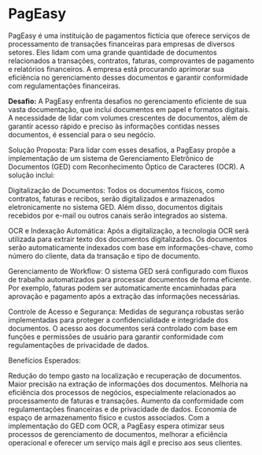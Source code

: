 # PagEasy

PagEasy é uma instituição de pagamentos fictícia que oferece serviços de processamento de transações financeiras para empresas de diversos setores. Eles lidam com uma grande quantidade de documentos relacionados a transações, contratos, faturas, comprovantes de pagamento e relatórios financeiros. A empresa está procurando aprimorar sua eficiência no gerenciamento desses documentos e garantir conformidade com regulamentações financeiras.

**Desafio:**
A PagEasy enfrenta desafios no gerenciamento eficiente de sua vasta documentação, que inclui documentos em papel e formatos digitais. A necessidade de lidar com volumes crescentes de documentos, além de garantir acesso rápido e preciso às informações contidas nesses documentos, é essencial para o seu negócio.

Solução Proposta:
Para lidar com esses desafios, a PagEasy propõe a implementação de um sistema de Gerenciamento Eletrônico de Documentos (GED) com Reconhecimento Óptico de Caracteres (OCR). A solução inclui:

Digitalização de Documentos: Todos os documentos físicos, como contratos, faturas e recibos, serão digitalizados e armazenados eletronicamente no sistema GED. Além disso, documentos digitais recebidos por e-mail ou outros canais serão integrados ao sistema.

OCR e Indexação Automática: Após a digitalização, a tecnologia OCR será utilizada para extrair texto dos documentos digitalizados. Os documentos serão automaticamente indexados com base em informações-chave, como número do cliente, data da transação e tipo de documento.

Gerenciamento de Workflow: O sistema GED será configurado com fluxos de trabalho automatizados para processar documentos de forma eficiente. Por exemplo, faturas podem ser automaticamente encaminhadas para aprovação e pagamento após a extração das informações necessárias.

Controle de Acesso e Segurança: Medidas de segurança robustas serão implementadas para proteger a confidencialidade e integridade dos documentos. O acesso aos documentos será controlado com base em funções e permissões de usuário para garantir conformidade com regulamentações de privacidade de dados.

Benefícios Esperados:

Redução do tempo gasto na localização e recuperação de documentos.
Maior precisão na extração de informações dos documentos.
Melhoria na eficiência dos processos de negócios, especialmente relacionados ao processamento de faturas e transações.
Aumento da conformidade com regulamentações financeiras e de privacidade de dados.
Economia de espaço de armazenamento físico e custos associados.
Com a implementação do GED com OCR, a PagEasy espera otimizar seus processos de gerenciamento de documentos, melhorar a eficiência operacional e oferecer um serviço mais ágil e preciso aos seus clientes.
